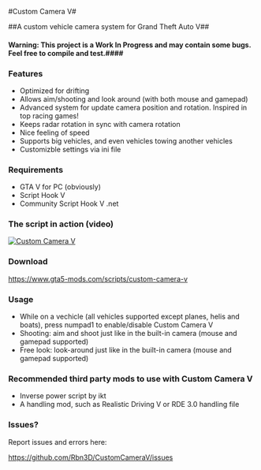 
#Custom Camera V#

##A custom vehicle camera system for Grand Theft Auto V##

#### Warning: This project is a Work In Progress and may contain some bugs. Feel free to compile and test.####

### Features ###

* Optimized for drifting
* Allows aim/shooting and look around (with both mouse and gamepad)
* Advanced system for update camera position and rotation. Inspired in top racing games!
* Keeps radar rotation in sync with camera rotation
* Nice feeling of speed
* Supports big vehicles, and even vehicles towing another vehicles
* Customizble settings via ini file

### Requirements ###
* GTA V for PC (obviously)
* Script Hook V
* Community Script Hook V .net

### The script in action (video) ###

[![Custom Camera V](http://img.youtube.com/vi/pon_B0Ia_gU/0.jpg)](http://www.youtube.com/watch?v=pon_B0Ia_gU "Custom Camera V")

### Download ###

https://www.gta5-mods.com/scripts/custom-camera-v

### Usage ###

* While on a vechicle (all vehicles supported except planes, helis and boats), press numpad1 to enable/disable Custom Camera V
* Shooting: aim and shoot just like in the built-in camera (mouse and gamepad supported)
* Free look: look-around just like in the built-in camera (mouse and gamepad supported)

### Recommended third party mods to use with Custom Camera V ###

* Inverse power script by ikt
* A handling mod, such as Realistic Driving V or RDE 3.0 handling file


### Issues? ###

Report issues and errors here:

https://github.com/Rbn3D/CustomCameraV/issues
